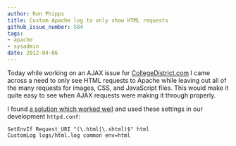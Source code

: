 ```yaml
---
author: Ron Phipps
title: Custom Apache log to only show HTML requests
github_issue_number: 584
tags:
- apache
- sysadmin
date: 2012-04-06
---
```


Today while working on an AJAX issue for [CollegeDistrict.com](https://www.collegedistrict.com) I came across a need to only see HTML requests to Apache while leaving out all of the many requests for images, CSS, and JavaScript files. This would make it quite easy to see when AJAX requests were making it through properly.

I found [a solution which worked well](https://web.archive.org/web/20120428121948/https://www.serverwatch.com/tutorials/article.php/10825_3376671_2/Advanced-Logging-Techniques-With-Apache.htm) and used these settings in our development `httpd.conf`:

```plain
SetEnvIf Request_URI "(\.html|\.shtml)$" html
CustomLog logs/html.log common env=html
```
